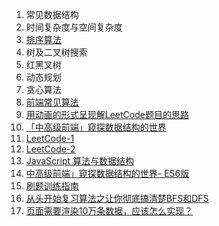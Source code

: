 1. 常见数据结构
1. 时间复杂度与空间复杂度
1. [排序算法](https://github.com/ftTony/blog/issues/30)
1. 树及二叉树搜索
1. 红黑叉树
1. 动态规划
1. 贪心算法
2. [前端常见算法](https://github.com/ftTony/blog/issues/24)
1. [用动画的形式呈现解LeetCode题目的思路](https://github.com/MisterBooo/LeetCodeAnimation)
1. [「中高级前端」窥探数据结构的世界](https://juejin.im/post/5cd1ab3df265da03587c142a)
1. [LeetCode-1](https://github.com/azl397985856/leetcode)
1. [LeetCode-2](https://github.com/xcatliu/leetcode)
1. [JavaScript 算法与数据结构](https://github.com/trekhleb/javascript-algorithms/blob/master/README.zh-CN.md)
1. [中高级前端」窥探数据结构的世界- ES6版](https://juejin.im/post/5cd1ab3df265da03587c142a?utm_source=gold_browser_extension)
1. [刷题训练指南](https://github.com/apachecn/awesome-algorithm)
1. [从头开始复习算法之让你彻底搞清楚BFS和DFS](https://mp.weixin.qq.com/s/AAsbpVevRRGEMrT7SdH60Q)
1. [页面需要渲染10万条数据，应该怎么实现？](https://www.cnblogs.com/ldld/p/11028179.html)